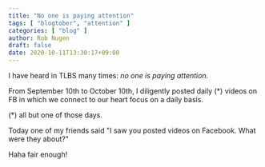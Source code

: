 ```yaml
---
title: "No one is paying attention"
tags: [ "blogtober", "attention" ]
categories: [ "blog" ]
author: Rob Nugen
draft: false
date: 2020-10-11T13:30:17+09:00
---
```


I have heard in TLBS many times: *no one is paying attention.*

From September 10th to October 10th, I diligently posted daily (*)
videos on FB in which we connect to our heart focus on a daily basis.

<div class="note">(*) all but one of those days.</div>

Today one of my friends said "I saw you posted videos on Facebook. What were they about?"

Haha fair enough!

